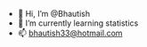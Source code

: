 - 👋 Hi, I’m @Bhautish
- 🌱 I’m currently learning statistics 
- 📫 bhautish33@hotmail.com

<!---
Bhautish/Bhautish is a ✨ special ✨ repository because its `README.md` (this file) appears on your GitHub profile.
You can click the Preview link to take a look at your changes.
--->
